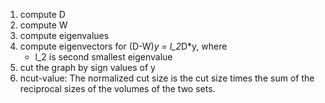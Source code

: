 1. compute D
2. compute W
3. compute eigenvalues
4. compute eigenvectors for (D-W)*y = l_2*D*y, where
   * l_2 is second smallest eigenvalue
5. cut the graph by sign values of y
6. ncut-value: The normalized cut size is the cut size times the sum of the reciprocal sizes of the volumes of the two sets.
